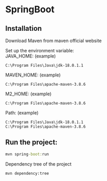 # SpringBoot  

## Installation
Download Maven from maven official website  

Set up the environment variable:  
JAVA_HOME: (example)
```path
C:\Program Files\Java\jdk-18.0.1.1
```

MAVEN_HOME: (example)
```path
C:\Program Files\apache-maven-3.8.6
```

M2_HOME: (example)
```path
C:\Program Files\apache-maven-3.8.6
```

Path: (example)
```path
C:\Program Files\Java\jdk-18.0.1.1
C:\Program Files\apache-maven-3.8.6
```

## Run the project:  
```cmd
mvn spring-boot:run
```

Dependency tree of the project
```cmd
mvn dependency:tree
```
